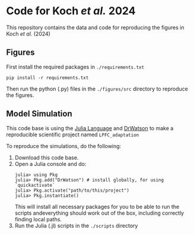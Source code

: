 # Code for Koch _et al._ 2024 

This repository contains the data and code for reproducing the figures in Koch _et al._ (2024)


## Figures
First install the required packages in ```./requirements.txt```
```
pip install -r requirements.txt
```
Then run the python (.py) files in the ```./figures/src``` directory to reproduce the figures.



## Model Simulation
This code base is using the [Julia Language](https://julialang.org/) and
[DrWatson](https://juliadynamics.github.io/DrWatson.jl/stable/)
to make a reproducible scientific project named ```LPFC_adaptation```

To reproduce the simulations, do the following:
1. Download this code base. 
2. Open a Julia console and do:
   ```
   julia> using Pkg
   julia> Pkg.add("DrWatson") # install globally, for using `quickactivate`
   julia> Pkg.activate("path/to/this/project")
   julia> Pkg.instantiate()
   ```
   This will install all necessary packages for you to be able to run the scripts andeverything should work out of the box, including correctly finding local paths.
3. Run the Julia (.jl) scripts in the ```./scripts``` directory